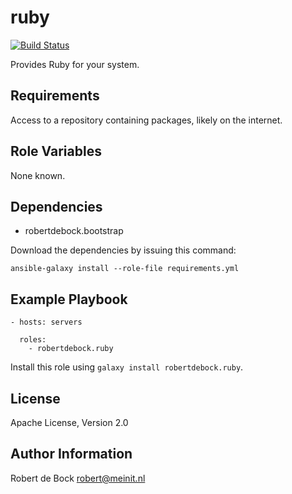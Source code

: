 ruby
=========

[![Build Status](https://travis-ci.org/robertdebock/ansible-role-ruby.svg?branch=master)](https://travis-ci.org/robertdebock/ansible-role-ruby)

Provides Ruby for your system.

Requirements
------------

Access to a repository containing packages, likely on the internet.

Role Variables
--------------

None known.

Dependencies
------------

- robertdebock.bootstrap

Download the dependencies by issuing this command:
```
ansible-galaxy install --role-file requirements.yml
```

Example Playbook
----------------

```
- hosts: servers

  roles:
    - robertdebock.ruby
```

Install this role using `galaxy install robertdebock.ruby`.

License
-------

Apache License, Version 2.0

Author Information
------------------

Robert de Bock <robert@meinit.nl>
